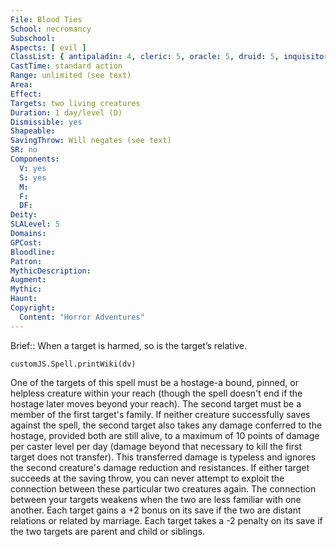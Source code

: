 ```yaml
---
File: Blood Ties
School: necromancy
Subschool: 
Aspects: [ evil ]
ClassList: { antipaladin: 4, cleric: 5, oracle: 5, druid: 5, inquisitor: 5, psychic: 5, shaman: 5, witch: 5 }
CastTime: standard action
Range: unlimited (see text)
Area: 
Effect: 
Targets: two living creatures
Duration: 1 day/level (D)
Dismissible: yes
Shapeable: 
SavingThrow: Will negates (see text)
SR: no
Components:
  V: yes
  S: yes
  M: 
  F: 
  DF: 
Deity: 
SLALevel: 5
Domains: 
GPCost: 
Bloodline: 
Patron: 
MythicDescription: 
Augment: 
Mythic: 
Haunt: 
Copyright:
  Content: "Horror Adventures"
---
```

Brief:: When a target is harmed, so is the target’s relative.

```dataviewjs
customJS.Spell.printWiki(dv)
```

One of the targets of this spell must be a hostage-a bound, pinned, or helpless creature within your reach (though the spell doesn't end if the hostage later moves beyond your reach). The second target must be a member of the first target's family. If neither creature successfully saves against the spell, the second target also takes any damage conferred to the hostage, provided both are still alive, to a maximum of 10 points of damage per caster level per day (damage beyond that necessary to kill the first target does not transfer). This transferred damage is typeless and ignores the second creature's damage reduction and resistances. If either target succeeds at the saving throw, you can never attempt to exploit the connection between these particular two creatures again. The connection between your targets weakens when the two are less familiar with one another. Each target gains a +2 bonus on its save if the two are distant relations or related by marriage. Each target takes a -2 penalty on its save if the two targets are parent and child or siblings.
